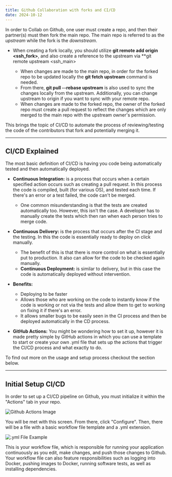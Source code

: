 ```yaml
---
title: Github Collaboration with forks and CI/CD
date: 2024-10-12
---
```

In order to Collab on Github, one user must create a repo, and then their partner(s) must then fork the main repo. The main repo is referred to as the _upstream_ while the fork is the _downstream_. 

* When creating a fork locally, you should utilize **git remote add origin <ssh_fork>**, and also create a reference to the upstream via **git remote upstream <ssh_main>


  * When changes are made to the main repo, in order for the forked repo to be updated locally the **git fetch upstream** command is needed. 
  * From there, **git pull --rebase upstream** is also used to sync the changes locally from the upstream. Additionally, you can change upstream to origin if you want to sync with your remote repo.
  * When changes are made to the forked repo, the owner of the forked repo must create a pull request to reflect the changes which are only merged to the main repo with the upstream owner's permission.

This brings the topic of CI/CD to automate the process of reviewing/testing the code of the contributors that fork and potentially merging it. 

---

## CI/CD Explained

The most basic definition of CI/CD is having you code being automatically tested and then automatically deployed.


* **Continuous Integration:** is a process that occurs when a certain specified action occurs such as creating a pull request. In this process the code is compiled, built (for various OS), and tested each time. If there's an error or a test failed, the code can't be merged.
    * One common misunderstanding is that the tests are created automatically too. However, this isn't the case. A developer has to manually create the tests which then ran when each person tries to merge code. 

* **Continuous Delivery:** is the process that occurs after the CI stage and the testing. In this the code is essentially ready to deploy on click manually.
    * The benefit of this is that there is more control on what is essentially put to production. It also can allow for the code to be checked again manually. 
    * **Continuous Deployment:** is similar to delivery, but in this case the code is automatically deployed without intervention. 

* **Benefits:** 
    * Deploying to be faster
    * Allows those who are working on the code to instantly know if the code is working or not via the tests and allow them to get to working on fixing it if there's an error. 
    * It allows smaller bugs to be easily seen in the CI process and then be deployed automatically in the CD process. 

* **GitHub Actions:** You might be wondering how to set it up, however it is made pretty simple by GitHub actions in which you can use a template to start or create your own .yml file that sets up the actions that trigger the CI/CD process and what exactly to do. 

To find out more on the usage and setup process checkout the section below.

---

## Initial Setup CI/CD

In order to set up a CI/CD pipeline on Github, you must initialize it within the "Actions" tab in your repo.

![Github Actions Image](<media/Screenshot 2024-09-26 150337.png>)

You will be met with this screen. From there, click "Configure". Then, there will be a file with a basic workflow file template and a .yml extension.

![.yml File Example](<media/Screenshot 2024-09-26 150855.png>)


This is your workflow file, which is responsible for running your application continuously as you edit, make changes, and push those changes to Github. Your workflow file can also feature responsibilities such as logging into Docker, pushing images to Docker, running software tests, as well as installing dependencies.


